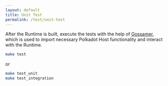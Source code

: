 ```yaml
---
layout: default
title: Unit Test
permalink: /test/unit-test
---
```


After the Runtime is built, execute the tests with the help of [Gossamer](https://github.com/LimeChain/gossamer), which
is used to import necessary Polkadot Host functionality and interact with the Runtime.

```bash
make test
```

or

```bash
make test_unit
make test_integration
```

